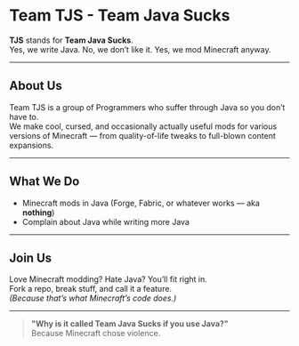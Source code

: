 # Team TJS - Team Java Sucks

**TJS** stands for **Team Java Sucks**.  
Yes, we write Java. No, we don’t like it. Yes, we mod Minecraft anyway.

---

## About Us

Team TJS is a group of Programmers who suffer through Java so you don’t have to.  
We make cool, cursed, and occasionally actually useful mods for various versions of Minecraft — from quality-of-life tweaks to full-blown content expansions.

---

## What We Do

- Minecraft mods in Java (Forge, Fabric, or whatever works — aka **nothing**)
- Complain about Java while writing more Java

---

## Join Us

Love Minecraft modding? Hate Java? You’ll fit right in.  
Fork a repo, break stuff, and call it a feature.  
*(Because that’s what Minecraft’s code does.)*

---

> **"Why is it called Team Java Sucks if you use Java?"**  
> Because Minecraft chose violence.

